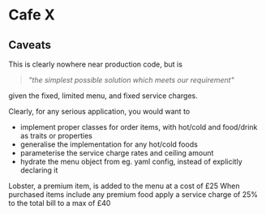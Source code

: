 # Cafe X

## Caveats

This is clearly nowhere near production code,
but is
>_"the simplest possible solution which meets our requirement"_

given the fixed, limited menu, and fixed service charges.

Clearly, for any serious application, you would want to
* implement proper classes for order items, with hot/cold and food/drink as traits or properties
* generalise the implementation for any hot/cold foods
* parameterise the service charge rates and ceiling amount
* hydrate the menu object from eg. yaml config, instead of explicitly declaring it


Lobster, a premium item, is added to the menu at a cost of £25
When purchased items include any premium food apply a service charge of 25% to the total bill to a max of £40